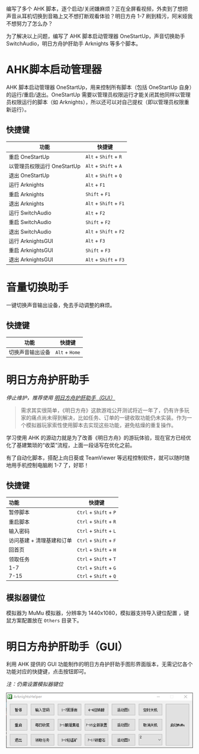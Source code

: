 编写了多个 AHK 脚本，逐个启动/关闭嫌麻烦？正在全屏看视频，外卖到了想把声音从耳机切换到音箱上又不想打断观看体验？明日方舟 1-7 刷到精污，阿米娅我不想努力了怎么办？

为了解决以上问题，编写了 AHK 脚本启动管理器 OneStartUp，声音切换助手 SwitchAudio，明日方舟护肝助手 Arknights 等多个脚本。

# AHK脚本启动管理器 #

AHK 脚本启动管理器 OneStartUp，用来控制所有脚本（包括 OneStartUp 自身）的运行/重启/退出。OneStartUp 需要以管理员权限运行才能关闭其他同样以管理员权限运行的脚本（如 Arknights），所以还可以对自己提权（即以管理员权限重新运行）。

## 快捷键 ##

| 功能                        | 快捷键                 |
| --------------------------- | ---------------------- |
| 重启 OneStartUp             | `Alt` + `Shift` + `R` |
| 以管理员权限运行 OneStartUp | `Alt` + `Shift` + `A`  |
| 退出 OneStartUp             | `Alt` + `Shift` + `Q`  |
| 运行 Arknights              | `Alt` + `F1`           |
| 重启 Arknights              | `Shift` + `F1`         |
| 退出 Arknights              | `Alt` + `Shift` + `F1` |
| 运行 SwitchAudio              | `Alt` + `F2`           |
| 重启 SwitchAudio              | `Shift` + `F2`         |
| 退出 SwitchAudio              | `Alt` + `Shift` + `F2` |
| 运行 ArknightsGUI | `Alt` + `F3` |
| 重启 ArknightsGUI | `Shift` + `F3` |
| 退出 ArknightsGUI | `Alt` + `Shift` + `F3` |


# 音量切换助手 #

一键切换声音输出设备，免去手动调整的麻烦。

## 快捷键 ##

| 功能             | 快捷键         |
| ---------------- | -------------- |
| 切换声音输出设备 | `Alt` + `Home` |

# 明日方舟护肝助手 #

*停止维护，推荐使用 [明日方舟护肝助手（GUI）](#明日方舟护肝助手（GUI）)*

> 需求其实很简单，《明日方舟》这款游戏公开测试将近一年了，仍有许多玩家的痛点尚未得到解决，比如任务、订单的一键收取功能仍未实装。作为一个模拟器玩家索性使用脚本去实现这些功能，避免枯燥的重复操作。

学习使用 AHK 的源动力就是为了改善《明日方舟》的游玩体验，现在官方已经优化了基建繁琐的“收菜”流程，上面一段话写在优化之前。

有了自动化脚本，搭配上向日葵或 TeamViewer 等远程控制软件，就可以随时随地用手机控制电脑刷 1-7 了，好耶！

## 快捷键 ##

| 功能                                 | 快捷键                  |
| :----------------------------------- | ----------------------- |
| 暂停脚本                             | `Ctrl` + `Shift` +  `P` |
| 重启脚本 | `Ctrl` + `Shift` + `R` |
| 输入密码 | `Ctrl` + `Shift` + `L` |
| 访问基建 + 清理基建和订单               | `Ctrl` + `Shift` + `F` |
| 回首页                               | `Ctrl` + `Shift` + `H`            |
| 领取任务                             | `Ctrl` + `Shift` + `T`            |
| 1-7                                  | `Ctrl` + `Shift` + `G`            |
| 7-15                             | `Ctrl` + `Shift` + `Q`           |

## 模拟器键位 ##

模拟器为 MuMu 模拟器，分辨率为 1440x1080，模拟器支持导入键位配置 ，键鼠方案配置放在 `Others` 目录下。

# 明日方舟护肝助手（GUI） #

利用 AHK 提供的 GUI 功能制作的明日方舟护肝助手图形界面版本，无需记忆各个功能对应的快捷键，点击按钮即可。

*注：仍需设置模拟器键位*

![ArknightsGUI](/README/ArknightsGUI.png)